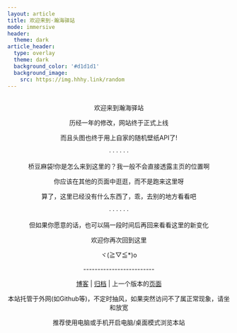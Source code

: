 ```yaml
---
layout: article
title: 欢迎来到·瀚海驿站
mode: immersive
header:
  theme: dark
article_header:
  type: overlay
  theme: dark
  background_color: '#d1d1d1'
  background_image:
    src: https://img.hhhy.link/random
---
```


<!--more-->

<p align="center"><br>欢迎来到瀚海驿站</p>

<p align="center">历经一年的修改，网站终于正式上线</p>

<p align="center">而且头图也终于用上自家的随机壁纸API了!</p>

<p align="center">· · · · · ·</p>

<p align="center">桥豆麻袋!你是怎么来到这里的？我一般不会直接透露主页的位置啊</p>

<p align="center">你应该在其他的页面中逛逛，而不是跑来这里呀</p>

<p align="center">算了，这里已经没有什么东西了，乖，去别的地方看看吧</p>

<p align="center">· · · · · ·</p>

<p align="center">但如果你愿意的话，也可以隔一段时间后再回来看看这里的新变化</p>

<p align="center">欢迎你再次回到这里</p>

<p align="center">ヾ(≧▽≦*)o</p>

<p align="center">-------------------------</p>

<p align="center"><a href='/home/index.html'><span>博客</span></a> | <a href='/archive.html'><span>归档</span></a> | 上一个版本的<a href='/old.html'>页面</a>

<p align="center"><span>本站托管于外网(如Github等)，不定时抽风，如果突然访问不了属正常现象，请坐和放宽</span></p>

<p align="center"><span>推荐使用电脑或手机开启电脑/桌面模式浏览本站</span></p>

